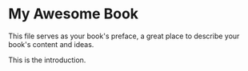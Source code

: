 # My Awesome Book

This file serves as your book's preface, a great place to describe your book's content and ideas.

This is the introduction.
